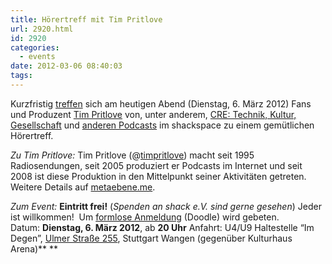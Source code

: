 ```yaml
---
title: Hörertreff mit Tim Pritlove
url: 2920.html
id: 2920
categories:
  - events
date: 2012-03-06 08:40:03
tags:
---
```


Kurzfristig [treffen](http://metaebene.me/2012/03/01/06-03-12-hoerertreffen-in-stuttgart/) sich am heutigen Abend (Dienstag, 6\. März 2012) Fans und Produzent [Tim Pritlove](http://metaebene.me/timpritlove/) von, unter anderem, [CRE: Technik, Kultur, Gesellschaft](http://cre.fm/) und [anderen Podcasts](http://metaebene.me/podcasts/) im shackspace zu einem gemütlichen Hörertreff.

_Zu Tim Pritlove:_
Tim Pritlove (@[timpritlove](https://twitter.com/timpritlove)) macht seit 1995 Radiosendungen, seit 2005 produziert er Podcasts im Internet und seit 2008 ist diese Produktion in den Mittelpunkt seiner Aktivitäten getreten.  Weitere Details auf [metaebene.me](http://metaebene.me/timpritlove/).

_Zum Event:_
**Eintritt frei!** (_Spenden an shack e.V. sind gerne gesehen_) Jeder ist willkommen!  Um [formlose Anmeldung](http://www.doodle.com/3re3wa27mdv54yw5) (Doodle) wird gebeten.
Datum: **Dienstag, 6\. März 2012**, ab **20 Uhr**
Anfahrt: U4/U9 Haltestelle “Im Degen”, [Ulmer Straße 255](https://blog.shackspace.de/?page_id=713), Stuttgart Wangen (gegenüber Kulturhaus Arena)** **